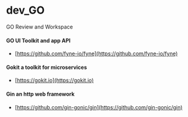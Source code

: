 # dev_GO
GO Review and Workspace

#### GO UI Toolkit and app API
- [https://github.com/fyne-io/fyne](https://github.com/fyne-io/fyne)

#### Gokit a toolkit for microservices
- [https://gokit.io](https://gokit.io)

#### Gin an http web framework
- [https://github.com/gin-gonic/gin](https://github.com/gin-gonic/gin)
